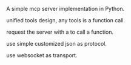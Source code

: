 A simple mcp server implementation in Python.

unified tools design, any tools is a function call.

request the server with a to call a function.

use simple customized json as protocol.

use websocket as transport.
